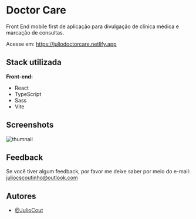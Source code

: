 
# Doctor Care

Front End mobile first de aplicação para divulgação de clínica médica e marcação de consultas.

Acesse em: https://juliodoctorcare.netlify.app


## Stack utilizada

**Front-end:**
+ React
+ TypeScript
+ Sass
+ Vite
## Screenshots

![thumnail](https://i.imgur.com/wSGwX1s.png)


## Feedback

Se você tiver algum feedback, por favor me deixe saber por meio do e-mail: juliocscoutinho@outlook.com


## Autores

- [@JulioCout](https://www.github.com/juliocout)
